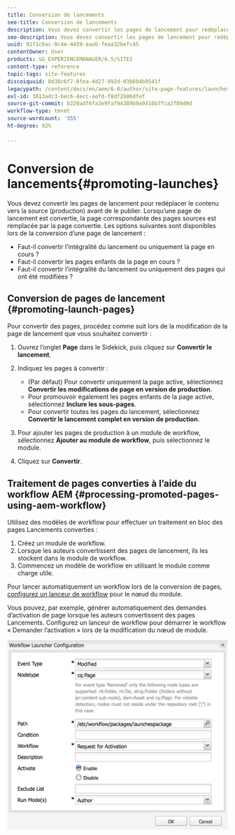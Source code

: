 ```yaml
---
title: Conversion de lancements
seo-title: Conversion de lancements
description: Vous devez convertir les pages de lancement pour redéplacer le contenu vers la source (production) avant de le publier. Lorsqu’une page de lancement est convertie, la page correspondante des pages sources est remplacée par la page convertie.
seo-description: Vous devez convertir les pages de lancement pour redéplacer le contenu vers la source (production) avant de le publier. Lorsqu’une page de lancement est convertie, la page correspondante des pages sources est remplacée par la page convertie.
uuid: 91f1c6ac-8c4e-4459-aaab-feaa32befc45
contentOwner: User
products: SG_EXPERIENCEMANAGER/6.5/SITES
content-type: reference
topic-tags: site-features
discoiquuid: 8d38c6f7-8fea-4d27-992d-03b604b9541f
legacypath: /content/docs/en/aem/6-0/author/site-page-features/launches
exl-id: 3013adc3-bec6-4ecc-aefd-f8df2b86dfef
source-git-commit: b220adf6fa3e9faf94389b9a9416b7fca2f89d9d
workflow-type: tm+mt
source-wordcount: '355'
ht-degree: 92%

---
```


# Conversion de lancements{#promoting-launches}

Vous devez convertir les pages de lancement pour redéplacer le contenu vers la source (production) avant de le publier. Lorsqu’une page de lancement est convertie, la page correspondante des pages sources est remplacée par la page convertie. Les options suivantes sont disponibles lors de la conversion d’une page de lancement :

* Faut-il convertir l’intégralité du lancement ou uniquement la page en cours ?
* Faut-il convertir les pages enfants de la page en cours ?
* Faut-il convertir l’intégralité du lancement ou uniquement des pages qui ont été modifiées ?

## Conversion de pages de lancement {#promoting-launch-pages}

Pour convertir des pages, procédez comme suit lors de la modification de la page de lancement que vous souhaitez convertir :

1. Ouvrez l’onglet **Page** dans le Sidekick, puis cliquez sur **Convertir le lancement**.
1. Indiquez les pages à convertir :

   * (Par défaut) Pour convertir uniquement la page active, sélectionnez **Convertir les modifications de page en version de production**.
   * Pour promouvoir également les pages enfants de la page active, sélectionnez **Inclure les sous-pages**.
   * Pour convertir toutes les pages du lancement, sélectionnez **Convertir le lancement complet en version de production**.

1. Pour ajouter les pages de production à un module de workflow, sélectionnez **Ajouter au module de workflow**, puis sélectionnez le module.
1. Cliquez sur **Convertir**.

## Traitement de pages converties à l’aide du workflow AEM {#processing-promoted-pages-using-aem-workflow}

Utilisez des modèles de workflow pour effectuer un traitement en bloc des pages Lancements converties :

1. Créez un module de workflow.
1. Lorsque les auteurs convertissent des pages de lancement, ils les stockent dans le module de workflow.
1. Commencez un modèle de workflow en utilisant le module comme charge utile.

Pour lancer automatiquement un workflow lors de la conversion de pages, [configurez un lanceur de workflow](/help/sites-administering/workflows-starting.md#workflows-launchers) pour le nœud du module.

Vous pouvez, par exemple, générer automatiquement des demandes d’activation de page lorsque les auteurs convertissent des pages Lancements. Configurez un lanceur de workflow pour démarrer le workflow « Demander l’activation » lors de la modification du nœud de module.

![chlimage_1-136](assets/chlimage_1-136.png)
